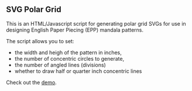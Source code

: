 ## SVG Polar Grid

This is an HTML/Javascript script for generating polar grid SVGs for use in designing English Paper Piecing (EPP) mandala patterns.

The script allows you to set:
- the width and heigh of the pattern in inches, 
- the number of concentric circles to generate, 
- the number of angled lines (divisions)
- whether to draw half or quarter inch concentric lines

Check out the [demo](https://genghistron84.github.io/svg-polar-grid/).
